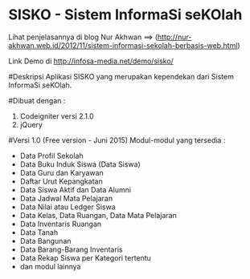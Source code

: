 # SISKO - Sistem InformaSi seKOlah


Lihat penjelasannya di blog Nur Akhwan ==> (http://nur-akhwan.web.id/2012/11/sistem-informasi-sekolah-berbasis-web.html)

Link Demo di http://infosa-media.net/demo/sisko/


#Deskripsi
Aplikasi SISKO yang merupakan kependekan dari Sistem InformaSi seKOlah. 

#Dibuat dengan :
1. Codeigniter versi 2.1.0
2. jQuery

#Versi 1.0 (Free version - Juni 2015)
Modul-modul yang tersedia : 
- Data Profil Sekolah
- Data Buku Induk Siswa (Data Siswa)
- Data Guru dan Karyawan
- Daftar Urut Kepangkatan
- Data Siswa Aktif dan Data Alumni
- Data Jadwal Mata Pelajaran
- Data Nilai atau Ledger Siswa
- Data Kelas, Data Ruangan, Data Mata Pelajaran
- Data Inventaris Ruangan
- Data Tanah
- Data Bangunan
- Data Barang-Barang Inventaris
- Data Rekap Siswa per Kategori tertentu
- dan modul lainnya

